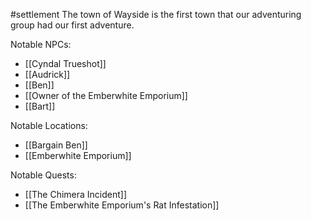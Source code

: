 #settlement 
The town of Wayside is the first town that our adventuring group had our first adventure.

Notable NPCs:
- [[Cyndal Trueshot]] 
- [[Audrick]]
- [[Ben]]
- [[Owner of the Emberwhite Emporium]]
- [[Bart]]

Notable Locations:
- [[Bargain Ben]]
- [[Emberwhite Emporium]]

Notable Quests:
- [[The Chimera Incident]]
- [[The Emberwhite Emporium's Rat Infestation]]

